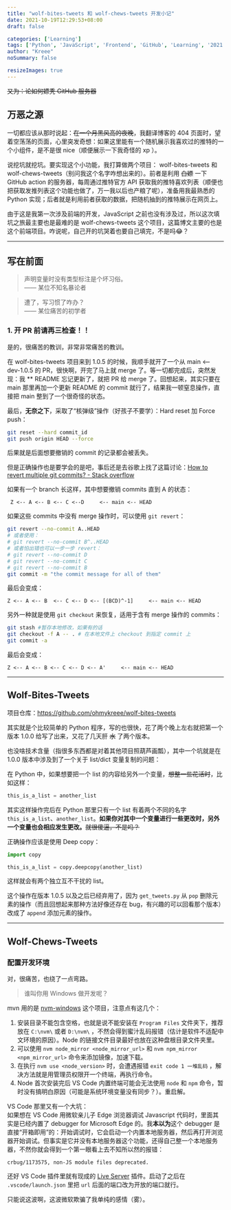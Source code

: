 ```yaml
---
title: "wolf-bites-tweets 和 wolf-chews-tweets 开发小记"
date: 2021-10-19T12:29:53+08:00
draft: false

categories: ['Learning']
tags: ['Python', 'JavaScript', 'Frontend', 'GitHub', 'Learning', '2021']
author: "Kreee"
noSummary: false

resizeImages: true
---
```


~~又为：论如何嫖秃 GitHub 服务器~~

<!--more-->

## 万恶之源
一切都应该从那时说起：~~在一个月黑风高的夜晚~~，我翻译博客的 404 页面时，望着空荡荡的页面，心里突发奇想：如果这里能有一个随机展示我喜欢过的推特的一个小组件，是不是很 nice（顺便展示一下我奇怪的 xp ）。

说挖坑就挖坑。要实现这个小功能，我打算做两个项目： wolf-bites-tweets 和 wolf-chews-tweets（别问我这个名字咋想出来的）。前者是利用 ~~白嫖~~ 一下 GitHub action 的服务器，每周通过推特官方 API 获取我的推特喜欢列表（顺便也把获取发推列表这个功能也做了，万一我以后也产粮了呢），准备用我最熟悉的 Python 实现；后者就是利用前者获取的数据，把随机抽到的推特展示在网页上。

由于这是我第一次涉及前端的开发，JavaScript 之前也没有涉及过，所以这次填坑之旅最主要也是最难的是 wolf-chews-tweets 这个项目，这篇博文主要的也是这个前端项目。咋说呢，自己开的坑哭着也要自己填完，不是吗😂？

-----
## 写在前面
> 声明变量时没有类型标注是个坏习俗。   
> —— 某位不知名暴论者

> 遭了，写习惯了咋办？    
> —— 某位痛苦的初学者

### 1. 开 PR 前请再三检查！！
是的，很痛苦的教训，非常非常痛苦的教训。

在 wolf-bites-tweets 项目来到 1.0.5 的时候，我顺手就开了一个从 main <-- dev-1.0.5 的 PR，很快啊，开完了马上就 merge 了。等一切都完成后，突然发现：我 ** README 忘记更新了，就把 PR 给 merge 了。回想起来，其实只要在 main 那里再加一个更新 README 的 commit 就行了，结果我一顿窒息操作，直接把 main 整到了一个很奇怪的状态。

最后，**无奈之下**，采取了“核弹级”操作（好孩子不要学）：Hard reset 加 Force push：
```bash
git reset --hard commit_id
git push origin HEAD --force
```
后果就是后面想要撤销的 commit 的记录都会被丢失。

但是正确操作也是要学会的是吧，事后还是去谷歌上找了这篇讨论：[How to revert multiple git commits? - Stack overflow](https://stackoverflow.com/questions/1463340/how-to-revert-multiple-git-commits)

如果有一个 branch 长这样，其中想要撤销 commits 直到 A 的状态：
```plaintext
 Z <-- A <-- B <-- C <--D     <-- main <-- HEAD
```
如果这些 commits 中没有 merge 操作时，可以使用 `git revert`：
```bash
git revert --no-commit A..HEAD
# 或者使用：
# git revert --no-commit B^..HEAD
# 或者怕出错也可以一步一步 revert：
# git revert --no-commit D
# git revert --no-commit C
# git revert --no-commit B
git commit -m "the commit message for all of them"
```
最后会变成：
```plaintext
Z <-- A <-- B  <-- C <-- D <-- [(BCD)^-1]     <-- main <-- HEAD
```
另外一种就是使用 `git checkout` 来恢复，适用于含有 merge 操作的 commits：
```bash
git stash #暂存本地修改，如果有的话
git checkout -f A -- . # 在本地文件上 checkout 到指定 commit 上
git commit -a
```
最后会变成：
```plaintext
Z <-- A <-- B <-- C <-- D <-- A'     <-- main <-- HEAD
```

-----
## Wolf-Bites-Tweets
项目仓库：https://github.com/ohmykreee/wolf-bites-tweets

其实就是个比较简单的 Python 程序，写的也很快，花了两个晚上左右就把第一个版本 1.0.0 给写了出来，又花了几天肝 ~~水~~ 了两个版本。

也没啥技术含量（指很多东西都是对着其他项目照葫芦画瓢），其中一个坑就是在 1.0.0 版本中涉及到了一个关于 list/dict 变量复制的问题：

在 Python 中，如果想要把一个 list 的内容给另外一个变量，~~想整一些花活时~~，比如这样：
```python
this_is_a_list = another_list
```
其实这样操作完后在 Python 那里只有一个 list 有着两个不同的名字 `this_is_a_list`、`another_list`。**如果你对其中一个变量进行一些更改时，另外一个变量也会相应发生更改。**~~就很傻逼，不是吗？~~

正确操作应该是使用 Deep copy：
```python
import copy

this_is_a_list = copy.deepcopy(another_list)
```
这样就会有两个独立互不干扰的 list。

这个操作在版本 1.0.5 以及之后已经弃用了，因为 `get_tweets.py` 从 `pop` 删除元素的操作（而且回想起来那种方法好像还存在 bug，有兴趣的可以回看那个版本）改成了 `append` 添加元素的操作。

-----
## Wolf-Chews-Tweets
### 配置开发环境
对，很痛苦，也绕了一点弯路。

> 谁叫你用 Windows 做开发呢？   

mvn 用的是 [nvm-windows](https://github.com/coreybutler/nvm-windows) 这个项目，注意点有这几个：   
1. 安装目录不能包含空格，也就是说不能安装在 `Program Files` 文件夹下，推荐放在 `C:\nvm\` 或者 `D:\nvm\` ，不然会得到蜜汁乱码报错（估计是软件不适配中文环境的原因）。Node 的链接文件目录最好也放在这种盘根目录文件夹里。
2. 可以使用 `nvm node_mirror <node_mirror_url>` 和 `nvm npm_mirror <npm_mirror_url>` 命令来添加镜像，加速下载。
3. 在执行 `nvm use <node_version>` 时，会遭遇报错 `exit code 1 一堆乱码` ，解决方法就是用管理员权限开一个终端，再执行命令。
4. Node 首次安装完后 VS Code 内置终端可能会无法使用 `node` 和 `npm` 命令，暂时没有搞明白原因（可能是系统环境变量没有同步？）。重启解。

VS Code 那里又有一个大坑：   
如果想在 VS Code 用微软亲儿子 Edge 浏览器调试 Javascript 代码时，里面其实是已经内置了 debugger for Microsoft Edge 的。我**本以为**这个 debugger 是直接“开箱即用”的：开始调试时，它会启动一个内置本地服务器，然后再打开浏览器开始调试。但事实是它并没有本地服务器这个功能，还得自己整一个本地服务器，不然你就会得到一个第一眼看上去不知所以然的报错：
```plaintext
crbug/1173575, non-JS module files deprecated.
```
还好 VS Code 插件里就有现成的 [Live Server](https://marketplace.visualstudio.com/items?itemName=ritwickdey.LiveServer) 插件。启动了之后在 `.vscode/launch.json` 里把 `url` 后面的端口改为开放的端口就行。

只能说这波啊，这波微软欺骗了我单纯的感情（雾）。